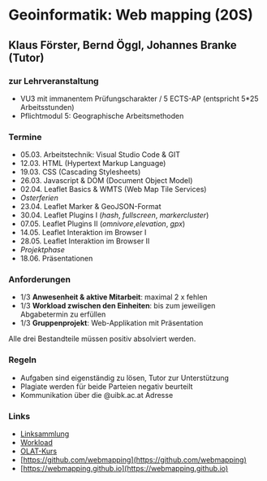 # Geoinformatik: Web mapping (20S)
## Klaus Förster, Bernd Öggl, Johannes Branke (Tutor)

### zur Lehrveranstaltung
* VU3 mit immanentem Prüfungscharakter / 5 ECTS-AP (entspricht 5*25 Arbeitsstunden)
* Pflichtmodul 5: Geographische Arbeitsmethoden

### Termine
* 05.03.  Arbeitstechnik: Visual Studio Code & GIT
* 12.03.  HTML (Hypertext Markup Language) 
* 19.03.  CSS (Cascading Stylesheets)
* 26.03.  Javascript & DOM (Document Object Model)
* 02.04.  Leaflet Basics & WMTS (Web Map Tile Services)
* *Osterferien*
* 23.04.  Leaflet Marker & GeoJSON-Format
* 30.04.  Leaflet Plugins I (*hash*, *fullscreen*, *markercluster*)
* 07.05.  Leaflet Plugins II (*omnivore*,*elevation*, *gpx*)
* 14.05.  Leaflet Interaktion im Browser I
* 28.05.  Leaflet Interaktion im Browser II
* *Projektphase*
* 18.06.  Präsentationen

### Anforderungen
* 1/3 **Anwesenheit & aktive Mitarbeit**: maximal 2 x fehlen
* 1/3 **Workload zwischen den Einheiten**: bis zum jeweiligen Abgabetermin zu erfüllen
* 1/3 **Gruppenprojekt**: Web-Applikation mit Präsentation

Alle drei Bestandteile müssen positiv absolviert werden.

### Regeln
* Aufgaben sind eigenständig zu lösen, Tutor zur Unterstützung
* Plagiate werden für beide Parteien negativ beurteilt
* Kommunikation über die @uibk.ac.at Adresse

### Links
* [Linksammlung](https://webmapping.github.io/links)
* [Workload](https://webmapping.github.io/workload)
* [OLAT-Kurs](https://lms.uibk.ac.at/url/RepositoryEntry/4630904871)
* [https://github.com/webmapping](https://github.com/webmapping)
* [https://webmapping.github.io](https://webmapping.github.io)

